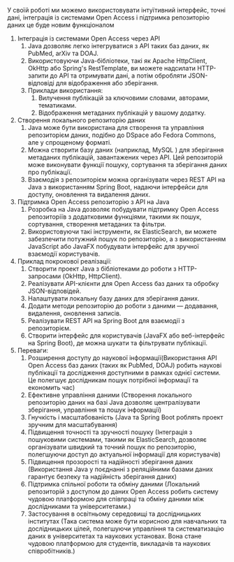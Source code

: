 У своїй роботі ми можемо використовувати інтуїтивний інтерфейс, точні дані, інтеграція із системами Open Access і підтримка репозиторію даних це буде новим функціоналом
1. Інтеграція із системами Open Access через API 
   1. Java дозволяє легко інтегруватися з API таких баз даних, як PubMed, arXiv та DOAJ. 
   2. Використовуючи Java-бібліотеки, такі як Apache HttpClient, OkHttp або Spring's RestTemplate, ви можете надсилати HTTP-запити до API та отримувати дані, а потім обробляти JSON-відповіді для відображення або зберігання. 
   3. Приклади використання:
      1. Вилучення публікацій за ключовими словами, авторами, тематиками. 
      2. Відображення метаданих публікацій у вашому додатку.
2. Створення локального репозиторію даних 
   1. Java може бути використана для створення та управління репозиторієм даних, подібно до DSpace або Fedora Commons, але у спрощеному форматі. 
   2. Можна створити базу даних (наприклад, MySQL ) для зберігання метаданих публікацій, завантажених через API. Цей репозиторій може виконувати функції пошуку, сортування та зберігання даних про публікації. 
   3. Взаємодія з репозиторієм можна організувати через REST API на Java з використанням Spring Boot, надаючи інтерфейси для доступу, оновлення та видалення даних.
3. Підтримка Open Access репозиторію з API на Java
   1. Розробка на Java дозволяє побудувати підтримку Open Access репозиторіїв з додатковими функціями, такими як пошук, сортування, створення метаданих та фільтри.
   2. Використовуючи такі інструменти, як ElasticSearch, ви можете забезпечити потужний пошук по репозиторію, а з використанням JavaScript або JavaFX побудувати інтерфейс для зручної взаємодії користувачів.
4. Приклад покрокової реалізації:
   1.  Створити проект Java з бібліотеками до роботи з HTTP-запросами (OkHttp, HttpClient).
   2.  Реалізувати API-клієнти для Open Access баз даних та обробку JSON-відповідей. 
   3.  Налаштувати локальну базу даних для зберігання даних.
   4.  Додати методи репозиторію до роботи з даними — додавання, видалення, оновлення записів.
   5.  Реалізувати REST API на Spring Boot для взаємодії з репозиторієм. 
   6.  Створити інтерфейс для користувачів (JavaFX або веб-інтерфейс на Spring Boot), де можна шукати та фільтрувати публікації.
4. Переваги:
   1. Розширення доступу до наукової інформації(Використання API Open Access баз даних (таких як PubMed, DOAJ) робить наукові публікації та дослідження доступними в рамках однієї системи. Це полегшує дослідникам пошук потрібної інформації та економить час)
   2. Ефективне управління даними (Створення локального репозиторію даних на базі Java дозволяє централізувати зберігання, управління та пошук інформації)
   3. Гнучкість і масштабованість (Java та Spring Boot роблять проект зручним для масштабування)
   4. Підвищення точності та зручності пошуку (Інтеграція з пошуковими системами, такими як ElasticSearch, дозволяє організувати швидкий та точний пошук по репозиторію, полегшуючи доступ до актуальної інформації для користувачів)
   5. Підвищення прозорості та надійності зберігання даних (Використання Java у поєднанні з реляційними базами даних гарантує безпеку та надійність зберігання даних)
   6. Підтримка спільної роботи та обміну даними (Локальний репозиторій з доступом до даних Open Access робить систему чудовою платформою для співпраці та обміну даними між дослідниками та університетами.)
   7. Застосування в освітньому середовищі та дослідницьких інститутах (Така система може бути корисною для навчальних та дослідницьких цілей, полегшуючи управління та систематизацію даних в університетах та наукових установах. Вона стане чудовою платформою для студентів, викладачів та наукових співробітників.)